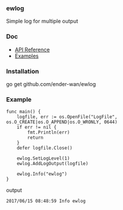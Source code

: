 ### ewlog
Simple log for multiple output

### Doc

- [API Reference](http://godoc.org/github.com/ender-wan/ewlog)
- [Examples](https://godoc.org/github.com/ender-wan/ewlog#example-AddLogOutput)

### Installation

go get github.com/ender-wan/ewlog

### Example
```
func main() {
    logfile, err := os.OpenFile("LogFile", os.O_CREATE|os.O_APPEND|os.O_WRONLY, 0644)
    if err != nil {
        fmt.Println(err)
        return
    }
    defer logfile.Close()

    ewlog.SetLogLevel(1)
    ewlog.AddLogOutput(logfile)

    ewlog.Info("ewlog")
}

```
 output
```
2017/06/15 08:48:59 Info ewlog
```
